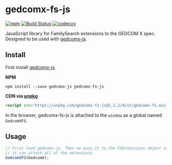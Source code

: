 # gedcomx-fs-js

[![npm](https://img.shields.io/npm/v/gedcomx-fs-js.svg?maxAge=2592000)](https://www.npmjs.com/package/gedcomx-fs-js)
[![Build Status](https://travis-ci.org/rootsdev/gedcomx-fs-js.svg?branch=master)](https://travis-ci.org/rootsdev/gedcomx-fs-js)
[![codecov](https://codecov.io/gh/rootsdev/gedcomx-fs-js/branch/master/graph/badge.svg)](https://codecov.io/gh/rootsdev/gedcomx-fs-js)

JavaScript library for FamilySearch extensions to the GEDCOM X spec. Designed to
be used with [gedcomx-js](https://github.com/rootsdev/gedcomx-js).

## Install

First install [gedcomx-js](https://github.com/rootsdev/gedcomx-js).

__NPM__

```
npm install --save gedcomx-js gedcomx-fs-js
```

__CDN via [unpkg](https://unpkg.com/#/)__

```html
<script src="https://unpkg.com/gedcomx-fs-js@1.2.2/dist/gedcomx-fs.min.js"></script>
```

In the browser, gedcomx-fs-js is attached to the `window` as a global named `GedcomXFS`.

## Usage

```js
// First load gedcomx-js. Then we pass it to the FSExtensions object so that
// it can attach all of the extensions
GedcomXFS(GedcomX);
```